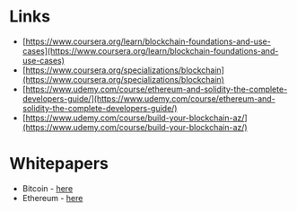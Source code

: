 # Links

- [https://www.coursera.org/learn/blockchain-foundations-and-use-cases](https://www.coursera.org/learn/blockchain-foundations-and-use-cases)
- [https://www.coursera.org/specializations/blockchain](https://www.coursera.org/specializations/blockchain)
- [https://www.udemy.com/course/ethereum-and-solidity-the-complete-developers-guide/](https://www.udemy.com/course/ethereum-and-solidity-the-complete-developers-guide/)
- [https://www.udemy.com/course/build-your-blockchain-az/](https://www.udemy.com/course/build-your-blockchain-az/)

# Whitepapers

- Bitcoin - [here](./bitcoin.pdf)
- Ethereum - [here](./Ethereum_White_Paper_-_Buterin_2014.pdf)
